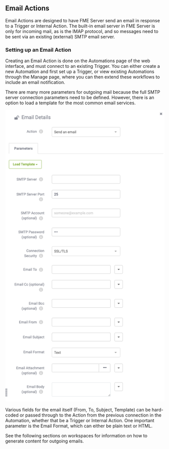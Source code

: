 ## Email Actions ##

Email Actions are designed to have FME Server send an email in response to a Trigger or Internal Action. The built-in email server in FME Server is only for incoming mail, as is the IMAP protocol, and so messages need to be sent via an existing (external) SMTP email server.

### Setting up an Email Action ###

Creating an Email Action is done on the Automations page of the web interface, and must connect to an existing Trigger. You can either create a new Automation and first set up a Trigger, or view existing Automations through the Manage page, where you can then extend these workflows to include an email notification.

There are many more parameters for outgoing mail because the full SMTP server connection parameters need to be defined. However, there is an option to load a template for the most common email services.

![](./Images/Img4.025.EmailActionParameters.png)

Various fields for the email itself (From, To, Subject, Template) can be hard-coded or passed through to the Action from the previous connection in the Automation, whether that be a Trigger or Internal Action. One important parameter is the Email Format, which can either be plain text or HTML.

See the following sections on workspaces for information on how to generate content for outgoing emails.
